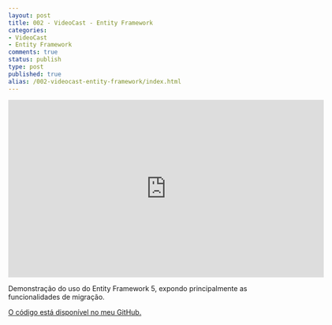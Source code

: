 ```yaml
---
layout: post
title: 002 - VideoCast - Entity Framework
categories:
- VideoCast
- Entity Framework
comments: true
status: publish
type: post
published: true
alias: /002-videocast-entity-framework/index.html
---
```

<iframe src="http://www.youtube.com/embed/OMFHnWWUPGI" frameborder="0" width="640" height="360"></iframe>

Demonstração do uso do Entity Framework 5, expondo principalmente as funcionalidades de migração.

<a href="htps://github.com/vintem/MeAnota" target="_blank">O código está disponível no meu GitHub.</a>

